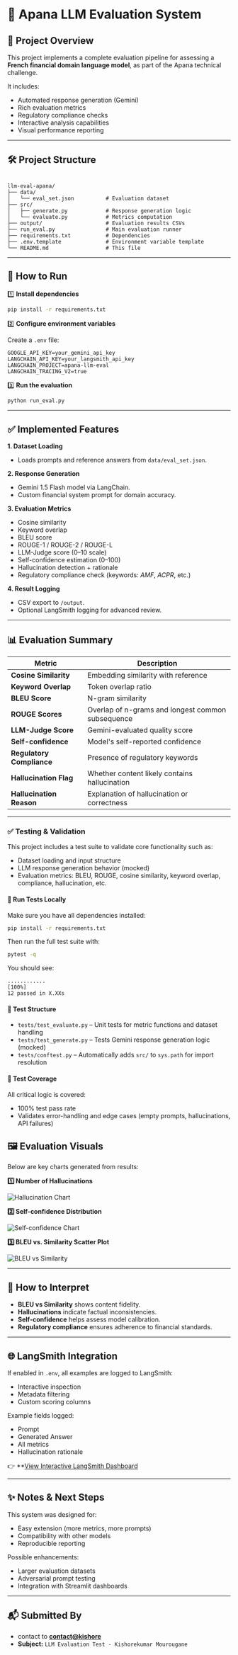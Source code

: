 # 📄 Apana LLM Evaluation System

## 🎯 Project Overview

This project implements a complete evaluation pipeline for assessing a **French financial domain language model**, as part of the Apana technical challenge.

It includes:

- Automated response generation (Gemini)
- Rich evaluation metrics
- Regulatory compliance checks
- Interactive analysis capabilities
- Visual performance reporting

---

## 🛠️ Project Structure

```

llm-eval-apana/
├── data/
│   └── eval_set.json          # Evaluation dataset
├── src/
│   ├── generate.py            # Response generation logic
│   └── evaluate.py            # Metrics computation
├── output/                    # Evaluation results CSVs
├── run_eval.py                # Main evaluation runner
├── requirements.txt           # Dependencies
├── .env.template              # Environment variable template
└── README.md                  # This file

````

---

## 🚀 How to Run

1️⃣ **Install dependencies**

```bash
pip install -r requirements.txt
````

2️⃣ **Configure environment variables**

Create a `.env` file:

```
GOOGLE_API_KEY=your_gemini_api_key
LANGCHAIN_API_KEY=your_langsmith_api_key
LANGCHAIN_PROJECT=apana-llm-eval
LANGCHAIN_TRACING_V2=true
```

3️⃣ **Run the evaluation**

```bash
python run_eval.py
```

---

## ✅ Implemented Features

**1. Dataset Loading**

* Loads prompts and reference answers from `data/eval_set.json`.

**2. Response Generation**

* Gemini 1.5 Flash model via LangChain.
* Custom financial system prompt for domain accuracy.

**3. Evaluation Metrics**

* Cosine similarity
* Keyword overlap
* BLEU score
* ROUGE-1 / ROUGE-2 / ROUGE-L
* LLM-Judge score (0–10 scale)
* Self-confidence estimation (0–100)
* Hallucination detection + rationale
* Regulatory compliance check (keywords: *AMF*, *ACPR*, etc.)

**4. Result Logging**

* CSV export to `/output`.
* Optional LangSmith logging for advanced review.

---

## 📊 Evaluation Summary

| Metric                    | Description                                       |
| ------------------------- | ------------------------------------------------- |
| **Cosine Similarity**     | Embedding similarity with reference               |
| **Keyword Overlap**       | Token overlap ratio                               |
| **BLEU Score**            | N-gram similarity                                 |
| **ROUGE Scores**          | Overlap of n-grams and longest common subsequence |
| **LLM-Judge Score**       | Gemini-evaluated quality score                    |
| **Self-confidence**       | Model's self-reported confidence                  |
| **Regulatory Compliance** | Presence of regulatory keywords                   |
| **Hallucination Flag**    | Whether content likely contains hallucination     |
| **Hallucination Reason**  | Explanation of hallucination or correctness       |

---
### ✅ Testing & Validation

This project includes a test suite to validate core functionality such as:

- Dataset loading and input structure
- LLM response generation behavior (mocked)
- Evaluation metrics: BLEU, ROUGE, cosine similarity, keyword overlap, compliance, hallucination, etc.

#### 🔧 Run Tests Locally

Make sure you have all dependencies installed:

```bash
pip install -r requirements.txt
```

Then run the full test suite with:

```bash
pytest -q
```

You should see:

```
............                                                                                                                 [100%]
12 passed in X.XXs
```

#### 📂 Test Structure

- `tests/test_evaluate.py` – Unit tests for metric functions and dataset handling  
- `tests/test_generate.py` – Tests Gemini response generation logic (mocked)  
- `tests/conftest.py` – Automatically adds `src/` to `sys.path` for import resolution

#### 🧪 Test Coverage

All critical logic is covered:
- 100% test pass rate
- Validates error-handling and edge cases (empty prompts, hallucinations, API failures)

## 🖼️ Evaluation Visuals

Below are key charts generated from results:

**1️⃣ Number of Hallucinations**

![Hallucination Chart](./Charts/Figure_1.png)

**2️⃣ Self-confidence Distribution**

![Self-confidence Chart](./Charts/Figure_2.png)

**3️⃣ BLEU vs. Similarity Scatter Plot**

![BLEU vs Similarity](./Charts/Figure_3.png)

---

## 🧠 How to Interpret

* **BLEU vs Similarity** shows content fidelity.
* **Hallucinations** indicate factual inconsistencies.
* **Self-confidence** helps assess model calibration.
* **Regulatory compliance** ensures adherence to financial standards.

---

## 🌐 LangSmith Integration

If enabled in `.env`, all examples are logged to LangSmith:

* Interactive inspection
* Metadata filtering
* Custom scoring columns

Example fields logged:

* Prompt
* Generated Answer
* All metrics
* Hallucination rationale

👉 **[View Interactive LangSmith Dashboard](./Charts/langsmithchart.png)

---

## ✨ Notes & Next Steps

This system was designed for:

* Easy extension (more metrics, more prompts)
* Compatibility with other models
* Reproducible reporting

Possible enhancements:

* Larger evaluation datasets
* Adversarial prompt testing
* Integration with Streamlit dashboards

---

## 📬 Submitted By

* contact to **[contact@kishore](mailto:kishorekumarmourougane@gmail.com)**
* **Subject:** `LLM Evaluation Test - Kishorekumar Mourougane`


